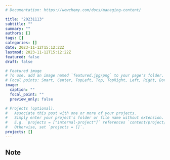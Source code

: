 ```yaml
---
# Documentation: https://wowchemy.com/docs/managing-content/

title: "20231113"
subtitle: ""
summary: ""
authors: []
tags: []
categories: []
date: 2023-11-12T15:12:22Z
lastmod: 2023-11-12T15:12:22Z
featured: false
draft: false

# Featured image
# To use, add an image named `featured.jpg/png` to your page's folder.
# Focal points: Smart, Center, TopLeft, Top, TopRight, Left, Right, BottomLeft, Bottom, BottomRight.
image:
  caption: ""
  focal_point: ""
  preview_only: false

# Projects (optional).
#   Associate this post with one or more of your projects.
#   Simply enter your project's folder or file name without extension.
#   E.g. `projects = ["internal-project"]` references `content/project/deep-learning/index.md`.
#   Otherwise, set `projects = []`.
projects: []
---
```


## Note

